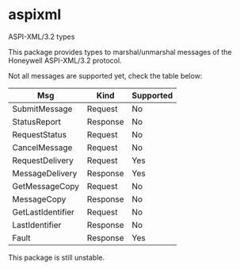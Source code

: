# aspixml
ASPI-XML/3.2 types

This package provides types to marshal/unmarshal messages of the Honeywell ASPI-XML/3.2 protocol.

Not all messages are supported yet, check the table below:

Msg | Kind | Supported
--- | --- | ---
SubmitMessage | Request | No
StatusReport | Response | No
RequestStatus | Request | No
CancelMessage | Request | No
RequestDelivery | Request | Yes
MessageDelivery | Response | Yes
GetMessageCopy | Request | No
MessageCopy | Response | No
GetLastIdentifier | Request | No
LastIdentifier | Response | No
Fault | Response | Yes

This package is still unstable.
